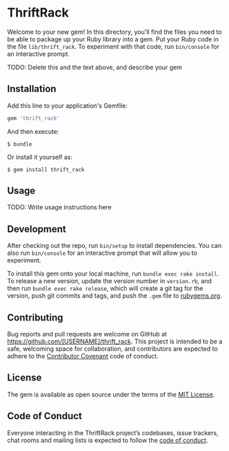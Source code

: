 # ThriftRack

Welcome to your new gem! In this directory, you'll find the files you need to be able to package up your Ruby library into a gem. Put your Ruby code in the file `lib/thrift_rack`. To experiment with that code, run `bin/console` for an interactive prompt.

TODO: Delete this and the text above, and describe your gem

## Installation

Add this line to your application's Gemfile:

```ruby
gem 'thrift_rack'
```

And then execute:

    $ bundle

Or install it yourself as:

    $ gem install thrift_rack

## Usage

TODO: Write usage instructions here

## Development

After checking out the repo, run `bin/setup` to install dependencies. You can also run `bin/console` for an interactive prompt that will allow you to experiment.

To install this gem onto your local machine, run `bundle exec rake install`. To release a new version, update the version number in `version.rb`, and then run `bundle exec rake release`, which will create a git tag for the version, push git commits and tags, and push the `.gem` file to [rubygems.org](https://rubygems.org).

## Contributing

Bug reports and pull requests are welcome on GitHub at https://github.com/[USERNAME]/thrift_rack. This project is intended to be a safe, welcoming space for collaboration, and contributors are expected to adhere to the [Contributor Covenant](http://contributor-covenant.org) code of conduct.

## License

The gem is available as open source under the terms of the [MIT License](https://opensource.org/licenses/MIT).

## Code of Conduct

Everyone interacting in the ThriftRack project’s codebases, issue trackers, chat rooms and mailing lists is expected to follow the [code of conduct](https://github.com/[USERNAME]/thrift_rack/blob/master/CODE_OF_CONDUCT.md).
